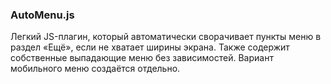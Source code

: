 ### AutoMenu.js
Легкий JS-плагин, который автоматически сворачивает пункты меню в раздел «Ещё», 
если не хватает ширины экрана. Также содержит собственные выпадающие меню без зависимостей. 
Вариант мобильного меню создаётся отдельно.



